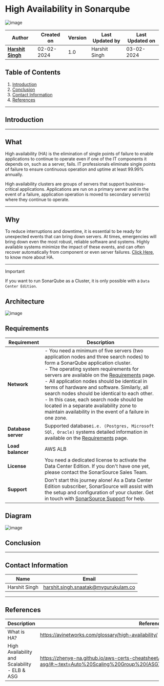 # High Availability in Sonarqube
![image](https://github.com/avengers-p7/Documentation/assets/156056444/62618808-0025-4518-a9fd-5102cf1383e2)

| Author                                                           | Created on  | Version    | Last Updated by | Last Updated on |
| ---------------------------------------------------------------- | ----------- | ---------- | --------------- | --------------- |
| **[Harshit Singh](https://github.com/Panu-S-Harshit-Ninja-07)**  | 02-02-2024  | 1.0        | Harshit Singh   | 03-02-2024      |


## Table  of Contents

1. [Introduction](#Introduction)
2. [Conclusion](#Conclusion)
3. [Contact Information](#Contact-Information)
4. [References](#References)
***

## Introduction 

***
## What
High availability (HA) is the elimination of single points of failure to enable applications to continue to operate even if one of the IT components it depends on, such as a server, fails. IT professionals eliminate single points of failure to ensure continuous operation and uptime at least 99.99% annually.

High availability clusters are groups of servers that support business-critical applications. Applications are run on a primary server and in the event of a failure, application operation is moved to secondary server(s) where they continue to operate.
***
## Why 
To reduce interruptions and downtime, it is essential to be ready for unexpected events that can bring down servers. At times, emergencies will bring down even the most robust, reliable software and systems. Highly available systems minimize the impact of these events, and can often recover automatically from component or even server failures. [Click Here](https://avinetworks.com/glossary/high-availability/), to know more about HA.
***
> [!IMPORTANT]
> If you want to run SonarQube as a Cluster, it is only possible with a `Data Center Edition`.

## Architecture
![image](https://github.com/avengers-p7/Documentation/assets/156056444/ee503107-0b36-45ae-aed0-90ab0b1ada41)

## Requirements
| Requirement | Description |
| ----------- | ----------- |
| **Network**     | - You need a minimum of five servers (two application nodes and three search nodes) to form a SonarQube application cluster.<br>- The operating system requirements for servers are available on the [Requirements](https://docs.sonarsource.com/sonarqube/latest/requirements/prerequisites-and-overview/) page.<br>- All application nodes should be identical in terms of hardware and software. Similarly, all search nodes should be identical to each other.<br>- In this case, each search node should be located in a separate availability zone to maintain availability in the event of a failure in one zone. |
|  **Database server** |Supported database`i.e. (Postgres, Microsoft SQl, Oracle)` systems detailed information in available on the [Requirements](https://docs.sonarsource.com/sonarqube/latest/requirements/prerequisites-and-overview/) page. |
|**Load balancer**| AWS ALB |
| **License** | You need a dedicated license to activate the Data Center Edition. If you don't have one yet, please contact the SonarSource Sales Team. |
| **Support** | Don't start this journey alone! As a Data Center Edition subscriber, SonarSource will assist with the setup and configuration of your cluster. Get in touch with [SonarSource Support](https://sonarsource.atlassian.net/servicedesk/customer/user/login?destination=portals) for help.
## Diagram

![image](https://github.com/avengers-p7/Documentation/assets/156056444/5fbc7021-d29d-4ad9-ba17-41c459332194)

## Conclusion
***

## Contact Information

|     Name         | Email  |
| -----------------| ------------------------------------ |
| Harshit Singh    | harshit.singh.snaatak@mygurukulam.co |
***

## References

| Description                                   | References  
| --------------------------------------------  | -------------------------------------------------|
| What is HA?                                   | https://avinetworks.com/glossary/high-availability/ |
| High Availability and Scalability - ELB & ASG | https://zhenye-na.github.io/aws-certs-cheatsheet/posts/ha-elb-asg/#:~:text=Auto%20Scaling%20Group%20(ASG),instances%20to%20a%20load%20balancer |
